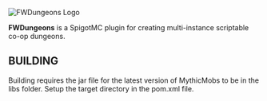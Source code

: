 ![FWDungeons Logo](https://repository-images.githubusercontent.com/268072687/382d7080-a919-11ea-9cc9-e7d4b3e39074)

<b>FWDungeons</b> is a SpigotMC plugin for creating multi-instance scriptable co-op dungeons.

## BUILDING

Building requires the jar file for the latest version of MythicMobs to be in the libs folder. Setup the target directory in the pom.xml file.
